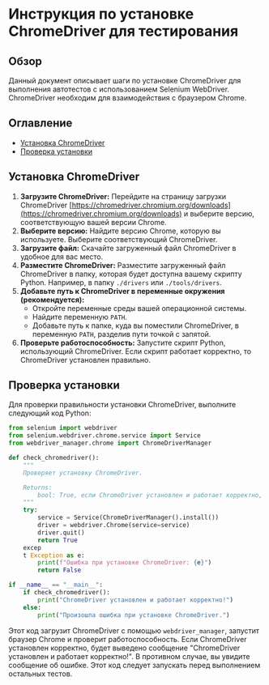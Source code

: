 # Инструкция по установке ChromeDriver для тестирования

## Обзор

Данный документ описывает шаги по установке ChromeDriver для выполнения автотестов с использованием Selenium WebDriver.  ChromeDriver необходим для взаимодействия с браузером Chrome.

## Оглавление

* [Установка ChromeDriver](#установка-chromedriver)
* [Проверка установки](#проверка-установки)


## Установка ChromeDriver

1. **Загрузите ChromeDriver:** Перейдите на страницу загрузки ChromeDriver [https://chromedriver.chromium.org/downloads](https://chromedriver.chromium.org/downloads)  и выберите версию, соответствующую вашей версии Chrome.
2. **Выберите версию:** Найдите версию Chrome, которую вы используете. Выберите соответствующий ChromeDriver.
3. **Загрузите файл:** Скачайте загруженный файл ChromeDriver в удобное для вас место.
4. **Разместите ChromeDriver:** Разместите загруженный файл ChromeDriver в папку, которая будет доступна вашему скрипту Python. Например, в папку `./drivers` или `./tools/drivers`.
5. **Добавьте путь к ChromeDriver в переменные окружения (рекомендуется):**
    * Откройте переменные среды вашей операционной системы.
    * Найдите переменную `PATH`.
    * Добавьте путь к папке, куда вы поместили ChromeDriver, в переменную `PATH`, разделив пути точкой с запятой.
6. **Проверьте работоспособность:** Запустите скрипт Python, использующий ChromeDriver. Если скрипт работает корректно, то ChromeDriver установлен правильно.


## Проверка установки

Для проверки правильности установки ChromeDriver, выполните следующий код Python:

```python
from selenium import webdriver
from selenium.webdriver.chrome.service import Service
from webdriver_manager.chrome import ChromeDriverManager

def check_chromedriver():
    """
    Проверяет установку ChromeDriver.

    Returns:
        bool: True, если ChromeDriver установлен и работает корректно, иначе False.
    """
    try:
        service = Service(ChromeDriverManager().install())
        driver = webdriver.Chrome(service=service)
        driver.quit()
        return True
    excep
    t Exception as e:
        print(f"Ошибка при установке ChromeDriver: {e}")
        return False

if __name__ == "__main__":
    if check_chromedriver():
        print("ChromeDriver установлен и работает корректно!")
    else:
        print("Произошла ошибка при установке ChromeDriver.")

```

Этот код загрузит ChromeDriver с помощью `webdriver_manager`, запустит браузер Chrome и проверит работоспособность.  Если ChromeDriver установлен корректно, будет выведено сообщение "ChromeDriver установлен и работает корректно!". В противном случае, вы увидите сообщение об ошибке.  Этот код следует запускать перед выполнением остальных тестов.